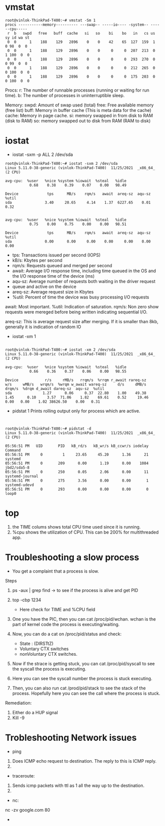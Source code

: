 # vmstat


```
root@vinlok-ThinkPad-T400:~# vmstat -Sm 1
procs -----------memory---------- ---swap-- -----io---- -system-- ------cpu-----
 r  b   swpd   free   buff  cache   si   so    bi    bo   in   cs us sy id wa st
 0  0      1    188    129   2896    0    0    42    65  127  159  1  0 98  0  0
 0  0      1    188    129   2896    0    0     0     0  207  213  0  1 100  0  0
 0  0      1    188    129   2896    0    0     0     0  293  270  0  0 99  0  0
 0  0      1    188    129   2896    0    0     0     0  212  265  0  0 100  0  0
 0  0      1    188    129   2896    0    0     0     0  175  203  0  0 100  0  0  

 ```


 Procs:
r: The number of runnable processes (running or waiting for run time).
b: The number of processes in uninterruptible sleep.

 Memory:
 swpd: Amount of swap used (total)
 free: Free available memory (free list)
 buff: Memory in buffer cache (This is meta data for the cache)
 cache: Memory in page cache.
 si: memory swapped in from disk to RAM (disk to RAM)
 so: memory swapped out to disk from RAM (RAM to disk)




# iostat

- iostat -sxm -p ALL 2 /dev/sda

```
root@vinlok-ThinkPad-T400:~# iostat -sxm 2 /dev/sda
Linux 5.11.0-38-generic (vinlok-ThinkPad-T400) 	11/25/2021 	_x86_64_	(2 CPU)

avg-cpu:  %user   %nice %system %iowait  %steal   %idle
           0.68    0.38    0.39    0.07    0.00   98.49

Device             tps      MB/s    rqm/s   await  areq-sz  aqu-sz  %util
sda               3.40     20.65     4.14    1.37  6227.65    0.01   0.32


avg-cpu:  %user   %nice %system %iowait  %steal   %idle
           0.75    0.00    0.75    0.00    0.00   98.51

Device             tps      MB/s    rqm/s   await  areq-sz  aqu-sz  %util
sda               0.00      0.00     0.00    0.00     0.00    0.00   0.00

```

- tps: Transactions issued per second (IOPS)
- kB/s: Kbytes per second
- rqm/s: Requests queued and merged per second
- await: Average I/O response time, including time queued in the OS and
    the I/O response time of the device (ms)
- aqu-sz: Average number of requests both waiting in the driver request
- queue and active on the device
- areq-sz: Average request size in Kbytes
- %util: Percent of time the device was busy processing I/O requests

await: Most important.
%util: Indication of saturation.
rqm/s: Non zero show requests were mereged before being written indicating sequential I/O.

areq-sz: This is average request size after merging. If it is smaller than 8kb, generally it is indication of random IO

- iostat -xm 1

```

root@vinlok-ThinkPad-T400:~# iostat -xm 2 /dev/sda
Linux 5.11.0-38-generic (vinlok-ThinkPad-T400) 	11/25/2021 	_x86_64_	(2 CPU)

avg-cpu:  %user   %nice %system %iowait  %steal   %idle
           0.66    0.36    0.37    0.06    0.00   98.55

Device            r/s     rMB/s   rrqm/s  %rrqm r_await rareq-sz     w/s     wMB/s   wrqm/s  %wrqm w_await wareq-sz     d/s     dMB/s   drqm/s  %drqm d_await dareq-sz  aqu-sz  %util
sda              1.27      0.06     0.37  22.80    1.00    49.38    1.45      0.10     3.57  71.06    1.82    69.61    0.52     19.46     0.00   0.00    1.02 38626.50    0.00   0.31
```

- pidstat 1
Prints rolling output only for process which are active.
```


root@vinlok-ThinkPad-T400:~# pidstat -d
Linux 5.11.0-38-generic (vinlok-ThinkPad-T400) 	11/25/2021 	_x86_64_	(2 CPU)

05:56:51 PM   UID       PID   kB_rd/s   kB_wr/s kB_ccwr/s iodelay  Command
05:56:51 PM     0         1     23.65     45.20      1.36      21  systemd
05:56:51 PM     0       209      0.00      1.19      0.00    1084  jbd2/sda5-8
05:56:51 PM     0       250      0.05      2.06      0.00      11  systemd-journal
05:56:51 PM     0       275      3.56      0.00      0.00       1  systemd-udevd
05:56:51 PM     0       293      0.00      0.00      0.00       0  loop0

```



# top

1. the TIME colums shows total CPU time used since it is running.
2. %cpu shows the utilization of CPU. This can be 200% for multithreaded app.




# Troubleshooting a slow process

- You get a complaint that a process is slow.

Steps
1. ps -aux | grep find -> to see if the process is alive and get PID
2. top -cbp 1234
    - Here check for TIME and %CPU field
3. One you have the PIC, then you can cat /proc/pid/wchan. wchan is the part of kernel code the process is executing/waiting.

4. Now, you can do a cat on  /proc/pid/status and check:
    - State : (DIRSTtZ)
    - Voluntary CTX switches
    - nonVoluntary CTX switches.

5. Now if the strace is getting stuck, you can 
cat /proc/pid/syscall 
to see the syscall the process is executing.

6. Here you can see the syscall number the process is stuck executing.

7. Then, you can also run cat /prod/pid/stack to see the stack of the process.
Hopefully here you can see the call where the process is stuck.

Remediation:
1. Either do a HUP signal
2. Kill -9



# Trobleshooting Network issues

- ping
1. Does ICMP echo request to destination. The reply to this is ICMP reply.
2. 


- traceroute:

1. Sends icmp packets with ttl as 1 all the way up to the destination.
2. 

- nc:

nc -zv google.com 80

- 
